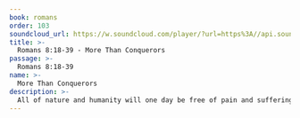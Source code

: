 ```yaml
---
book: romans
order: 103
soundcloud_url: https://w.soundcloud.com/player/?url=https%3A//api.soundcloud.com/tracks/
title: >-
  Romans 8:18-39 - More Than Conquerors
passage: >-
  Romans 8:18-39
name: >-
  More Than Conquerors
description: >-
  All of nature and humanity will one day be free of pain and suffering. The famous Romans 8:28 promise is here explained. The all encompassing love of God in Christ Jesus our Lord is the possession of the Christian that need never be lost.
---
```


